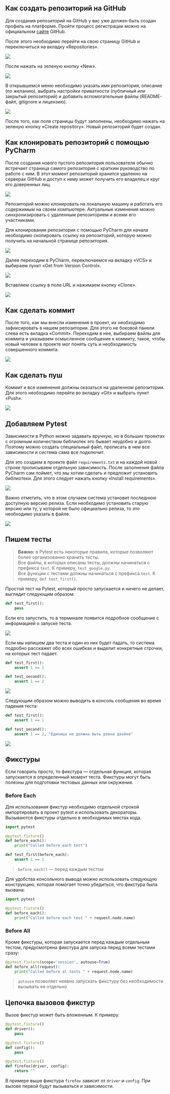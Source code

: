 ## Как создать репозиторий на GitHub 
Для создания репозиторий на GitHub у вас уже должен быть создан профиль на платформе. Пройти процесс регистрации можно на официальном [сайте](https://github.com) GitHub.

После этого необходимо перейти на свою страницу GitHub и переключиться на вкладку «Repositories». 

![](https://raw.githubusercontent.com/qa-guru/knowledge-base/main/img/python/les2/les2-1.png)

После нажать на зеленую кнопку «New».

![](https://raw.githubusercontent.com/qa-guru/knowledge-base/main/img/python/les2/les2-2.png)

В открывшемся меню необходимо указать имя репозитория, описание (по желанию), выбрать настройки приватности (публичный или закрытый репозиторий) и добавить вспомогательные файлы (README-файл, gitignore и лицензию). 

![](https://raw.githubusercontent.com/qa-guru/knowledge-base/main/img/python/les2/les2-3.png)

После того, как поля страницы будут заполнены, необходимо нажать на зеленую кнопку «Create repository». Новый репозиторий будет создан.

## Как клонировать репозиторий с помощью PyCharm
После создания нового пустого репозитория пользователя обычно встречает страница самого репозитория с кратким руководство по работе с ним. В этот момент репозиторий хранится удаленно на серверах GitHub и доступ к нему может получить его владелец и круг его доверенных лиц. 

![](https://raw.githubusercontent.com/qa-guru/knowledge-base/main/img/python/les2/les2-4.png)

Репозиторий можно клонировать на локальную машину и работать его содержимым на своем компьютере. Актуальные изменения можно синхронизировать с удаленным репозиторием и всеми его участниками.

Для клонирования репозитория с помощью PyCharm для начала необходимо скопировать ссылку на репозиторий, которую можно получить на начальной странице репозитория.

![](https://raw.githubusercontent.com/qa-guru/knowledge-base/main/img/python/les2/les2-5.png)

Далее переходим в PyCharm, переключаемся на вкладку «VCS» и выбираем пункт «Get from Version Control».

![](https://raw.githubusercontent.com/qa-guru/knowledge-base/main/img/python/les2/les2-6.png)

Вставляем ссылку в поле URL и нажимаем кнопку «Clone».

![](https://raw.githubusercontent.com/qa-guru/knowledge-base/main/img/python/les2/les2-7.png)

## Как сделать коммит
После того, как мы внесли изменения в проект, их необходимо зафиксировать в нашем репозитории. Для этого не боковой панели слева есть вкладка «Commit». Переходим в нее, выбираем файлы для коммита и указываем осмысленное сообщение к коммиту, такое, чтобы новый человек в проекте мог понять суть и необходимость совершенного коммита.

![](https://raw.githubusercontent.com/qa-guru/knowledge-base/main/img/python/les2/les2-8.png)

## Как сделать пуш
Коммит и все изменения должны оказаться на удаленном репозитории. Для этого необходимо перейти во вкладку «Git» и выбрать пункт «Push».

![](https://raw.githubusercontent.com/qa-guru/knowledge-base/main/img/python/les2/les2-9.png)

## Добавляем Pytest
Зависимости в Python можно задавать вручную, но в больших проектах с огромным количеством библиотек это бывает неудобно и долго. Поэтому можно создать специальный файл, прописать в нем все зависимости и система сама все подключит.

Для это создаем в проекте файл `requirements.txt` и на каждой новой строке прописываем отдельную зависимость. После заполнения файла PyCharm сам поймет, что мы хотим сделать и предложит установить библиотеки. Для этого следует нажать кнопку «Install requirements».

![](https://raw.githubusercontent.com/qa-guru/knowledge-base/main/img/python/les2/les2-10.png)

Важно отметить, что в этом случаем система установит последнюю доступную версию релиза. Если необходимо установить старую версию или ту, у которой не было официально релиза, то это необходимо указать в файле.

![](https://raw.githubusercontent.com/qa-guru/knowledge-base/main/img/python/les2/les2-11.png)

## Пишем тесты
> **Важно:** в Pytest есть некоторые правила, которые позволяют более организованно хранить тесты.    
Все файлы, в которых описаны тесты, должны начинаться с префикса `test`. К примеру, `test_google.py`.    
Все функции с тестами должны начинаться с префикса `test`. К примеру, `def test_first()`.

Простой тест на Pytest, который просто запускается и ничего не делает, выглядит следующим образом:

```python
def test_first():
    pass
```

Если его запустить, то в терминале появится подробное сообщение с информацией о запуске теста.

![](https://raw.githubusercontent.com/qa-guru/knowledge-base/main/img/python/les2/les2-12.png)

Если мы напишем два теста и один из них будет падать, то система подробно расскажет обо всех ошибках и выделит конкретные строчки, на которых тест падает.

```python
def test_first():
    assert 1 == 1

def test_second():
    assert 1 == 2
```

![](https://raw.githubusercontent.com/qa-guru/knowledge-base/main/img/python/les2/les2-13.png)

Следующим образом можно выводить в консоль сообщения во время падения теста:

```python
def test_first():
    assert 1 == 1

def test_second():
    assert 1 == 2, "Единица не должна быть ровна двойке"
```

![](https://raw.githubusercontent.com/qa-guru/knowledge-base/main/img/python/les2/les2-14.png)

## Фикстуры
Если говорить просто, то фикстура — отдельная функция, которая запускается в определенный момент теста. Фикстуры могут быть полезны для подготовки тестовых данных или окружения.

### Before Each

Для использования фикстур необходимо отдельной строкой импортировать в проект pytest и использовать декораторы. Вызываются фикстуры отдельно в необходимых местах кода.

```python
import pytest

@pytest.fixture()
def before_each():
    print("Called before each test")

def test_first(before_each):
    assert 1 == 1
```

> `before_each()` — перед каждым тестом

Для удобства консольного вывода можно использовать следующую конструкцию, которая помогает точно убедиться, что фикстура была вызвана:

```python
import pytest

@pytest.fixture()
def before_each():
    print("Called before each test " + request.node.name)
```

### Before All

Кроме фикстуры, которая запускается перед каждым отдельным тестом, предусмотрена фикстура для запуска перед всеми тестами сразу:

```python
@pytest.fixture(scope='session', autouse=True)
def before_all(request):
    print("Called before al tests " + request.node.name)
```

> `autouse` позволяет неявно запускать фикстуру без необходимости вызывать ее отдельно

## Цепочка вызовов фикстур

Вызов фикстур может быть вложенным. К примеру:

```python
@pytest.fixture()
def driver():
    pass

@pytest.fixture()
def config():
    pass

@pytest.fixture()
def firefox(driver, config):
    return ""
```

В примере выше фикстура `firefox` зависит от `driver` и `config`. При вызове первой будут вызываться и зависимости.
